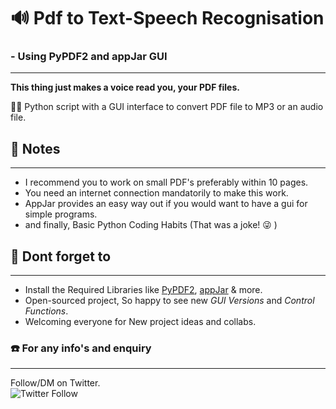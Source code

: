 # 🔊 Pdf to Text-Speech Recognisation 
### - Using PyPDF2 and appJar GUI
---

**This thing just makes a voice read you, your PDF files.**

👨‍💻 Python script with a GUI interface to convert PDF file to MP3 or an audio file. 

## 📝 Notes
---
- I recommend you to work on small PDF's preferably within 10 pages. 
- You need an internet connection mandatorily to make this work.
- AppJar provides an easy way out if you would want to have a gui for simple programs. 
- and finally, Basic Python Coding Habits (That was a joke! 😜 )

## 🤩 Dont forget to
---
- Install the Required Libraries like [PyPDF2](https://pypi.org/project/PyPDF2/), [appJar](http://appjar.info/) & more.
- Open-sourced project, So happy to see new *GUI Versions* and *Control Functions*.
- Welcoming everyone for New project ideas and collabs.

### ☎️ For any info's and enquiry
---
Follow/DM on Twitter.<br>
<img alt="Twitter Follow" src="https://img.shields.io/twitter/follow/sinanthahir?label=Follow&style=social">
